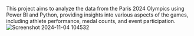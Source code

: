 This project aims to analyze the data from the Paris 2024 Olympics using Power BI and Python, providing insights into various aspects of the games, including athlete performance, medal counts, and event participation.
![Screenshot 2024-11-04 104532](https://github.com/user-attachments/assets/7bb42b2c-1d99-4f64-af3c-f798a1db9246)
